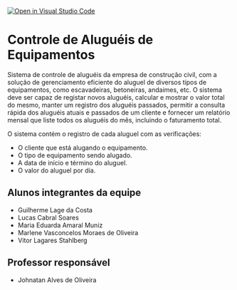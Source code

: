 [![Open in Visual Studio Code](https://classroom.github.com/assets/open-in-vscode-718a45dd9cf7e7f842a935f5ebbe5719a5e09af4491e668f4dbf3b35d5cca122.svg)](https://classroom.github.com/online_ide?assignment_repo_id=11537403&assignment_repo_type=AssignmentRepo)
# Controle de Aluguéis de Equipamentos
Sistema de controle de aluguéis da empresa de construção civil, com a solução de gerenciamento eficiente do aluguel de
diversos tipos de equipamentos, como escavadeiras, betoneiras, andaimes, etc. O sistema deve ser capaz de registar novos aluguéis, calcular e mostrar o valor total do mesmo, manter um registro dos aluguéis passados, permitir a consulta rápida dos aluguéis atuais e passados de um cliente e fornecer um relatório mensal que liste todos os aluguéis do mês, incluindo o faturamento total.

O sistema contém o registro de cada aluguel com as verificações:

- O cliente que está alugando o equipamento.
- O tipo de equipamento sendo alugado.
- A data de início e término do aluguel.
- O valor do aluguel por dia.


## Alunos integrantes da equipe

* Guilherme Lage da Costa
* Lucas Cabral Soares
* Maria Eduarda Amaral Muniz
* Marlene Vasconcelos Moraes de Oliveira
* Vitor Lagares Stahlberg

## Professor responsável 

* Johnatan Alves de Oliveira

